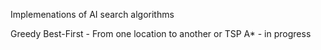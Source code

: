 Implemenations of AI search algorithms

Greedy Best-First - From one location to another or TSP
A* - in progress
